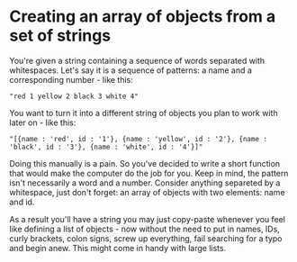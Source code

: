 # Creating an array of objects from a set of strings

You're given a string containing a sequence of words separated with whitespaces. Let's say it is a sequence of patterns: a name and a corresponding number - like this:

```
"red 1 yellow 2 black 3 white 4"
```

You want to turn it into a different string of objects you plan to work with later on - like this:

```
"[{name : 'red', id : '1'}, {name : 'yellow', id : '2'}, {name : 'black', id : '3'}, {name : 'white', id : '4'}]"
```

Doing this manually is a pain. So you've decided to write a short function that would make the computer do the job for you. Keep in mind, the pattern isn't necessarily a word and a number. Consider anything separeted by a whitespace, just don't forget: an array of objects with two elements: name and id.

As a result you'll have a string you may just copy-paste whenever you feel like defining a list of objects - now without the need to put in names, IDs, curly brackets, colon signs, screw up everything, fail searching for a typo and begin anew. This might come in handy with large lists.
